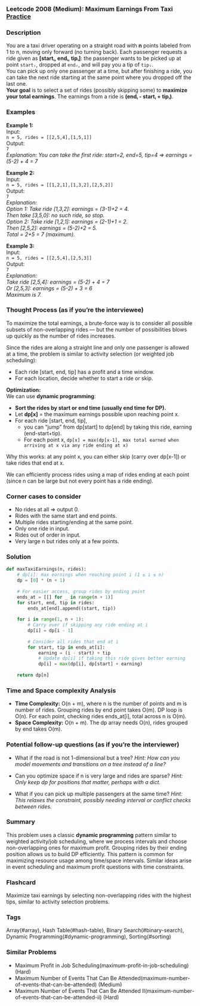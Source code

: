 ### Leetcode 2008 (Medium): Maximum Earnings From Taxi [Practice](https://leetcode.com/problems/maximum-earnings-from-taxi)

### Description  
You are a taxi driver operating on a straight road with **n** points labeled from 1 to n, moving only forward (no turning back). Each passenger requests a ride given as **[startᵢ, endᵢ, tipᵢ]**: the passenger wants to be picked up at point `startᵢ`, dropped at `endᵢ`, and will pay you a tip of `tipᵢ`.  
You can pick up only one passenger at a time, but after finishing a ride, you can take the next ride starting at the same point where you dropped off the last one.  
**Your goal** is to select a set of rides (possibly skipping some) to **maximize your total earnings**. The earnings from a ride is **(endᵢ - startᵢ + tipᵢ)**.  

### Examples  

**Example 1:**  
Input:  
`n = 5, rides = [[2,5,4],[1,5,1]]`  
Output:  
`7`  
*Explanation: You can take the first ride: start=2, end=5, tip=4 ⇒ earnings = (5-2) + 4 = 7*

**Example 2:**  
Input:  
`n = 5, rides = [[1,2,1],[1,3,2],[2,5,2]]`  
Output:  
`7`  
*Explanation:  
Option 1: Take ride [1,3,2]: earnings = (3-1)+2 = 4.  
Then take [3,5,0]: no such ride, so stop.  
Option 2: Take ride [1,2,1]: earnings = (2-1)+1 = 2.  
Then [2,5,2]: earnings = (5-2)+2 = 5.  
Total = 2+5 = 7 (maximum).*

**Example 3:**  
Input:  
`n = 5, rides = [[2,5,4],[2,5,3]]`  
Output:  
`7`  
*Explanation:  
Take ride [2,5,4]: earnings = (5-2) + 4 = 7  
Or [2,5,3]: earnings = (5-2) + 3 = 6  
Maximum is 7.*

### Thought Process (as if you’re the interviewee)  

To maximize the total earnings, a brute-force way is to consider all possible subsets of non-overlapping rides — but the number of possibilities blows up quickly as the number of rides increases.

Since the rides are along a straight line and only one passenger is allowed at a time, the problem is similar to activity selection (or weighted job scheduling):  
- Each ride [start, end, tip] has a profit and a time window.  
- For each location, decide whether to start a ride or skip.

**Optimization:**  
We can use **dynamic programming**:
- **Sort the rides by start or end time (usually end time for DP).**
- Let **dp[x]** = the maximum earnings possible upon reaching point x.
- For each ride [start, end, tip],  
  - you can “jump” from dp[start] to dp[end] by taking this ride, earning (end-start+tip).
  - For each point x, `dp[x] = max(dp[x-1], max total earned when arriving at x via any ride ending at x)`

Why this works: at any point x, you can either skip (carry over dp[x-1]) or take rides that end at x.

We can efficiently process rides using a map of rides ending at each point (since n can be large but not every point has a ride ending).

### Corner cases to consider  
- No rides at all ⇒ output 0.
- Rides with the same start and end points.
- Multiple rides starting/ending at the same point.
- Only one ride in input.
- Rides out of order in input.
- Very large n but rides only at a few points.

### Solution

```python
def maxTaxiEarnings(n, rides):
    # dp[i]: max earnings when reaching point i (1 ≤ i ≤ n)
    dp = [0] * (n + 1)
    
    # For easier access, group rides by ending point
    ends_at = [[] for _ in range(n + 1)]
    for start, end, tip in rides:
        ends_at[end].append((start, tip))
    
    for i in range(1, n + 1):
        # Carry over if skipping any ride ending at i
        dp[i] = dp[i - 1]
        
        # Consider all rides that end at i
        for start, tip in ends_at[i]:
            earning = (i - start) + tip
            # Update dp[i] if taking this ride gives better earning
            dp[i] = max(dp[i], dp[start] + earning)
    
    return dp[n]
```

### Time and Space complexity Analysis  

- **Time Complexity:** O(n + m), where n is the number of points and m is number of rides. Grouping rides by end point takes O(m). DP loop is O(n). For each point, checking rides ends_at[i], total across n is O(m).
- **Space Complexity:** O(n + m). The dp array needs O(n), rides grouped by end takes O(m).

### Potential follow-up questions (as if you’re the interviewer)  

- What if the road is not 1-dimensional but a tree?
  *Hint: How can you model movements and transitions on a tree instead of a line?*

- Can you optimize space if n is very large and rides are sparse?
  *Hint: Only keep dp for positions that matter, perhaps with a dict.*

- What if you can pick up multiple passengers at the same time?
  *Hint: This relaxes the constraint, possibly needing interval or conflict checks between rides.*

### Summary
This problem uses a classic **dynamic programming** pattern similar to weighted activity/job scheduling, where we process intervals and choose non-overlapping ones for maximum profit. Grouping rides by their ending position allows us to build DP efficiently. This pattern is common for maximizing resource usage among time/space intervals. Similar ideas arise in event scheduling and maximum profit questions with time constraints.


### Flashcard
Maximize taxi earnings by selecting non-overlapping rides with the highest tips, similar to activity selection problems.

### Tags
Array(#array), Hash Table(#hash-table), Binary Search(#binary-search), Dynamic Programming(#dynamic-programming), Sorting(#sorting)

### Similar Problems
- Maximum Profit in Job Scheduling(maximum-profit-in-job-scheduling) (Hard)
- Maximum Number of Events That Can Be Attended(maximum-number-of-events-that-can-be-attended) (Medium)
- Maximum Number of Events That Can Be Attended II(maximum-number-of-events-that-can-be-attended-ii) (Hard)